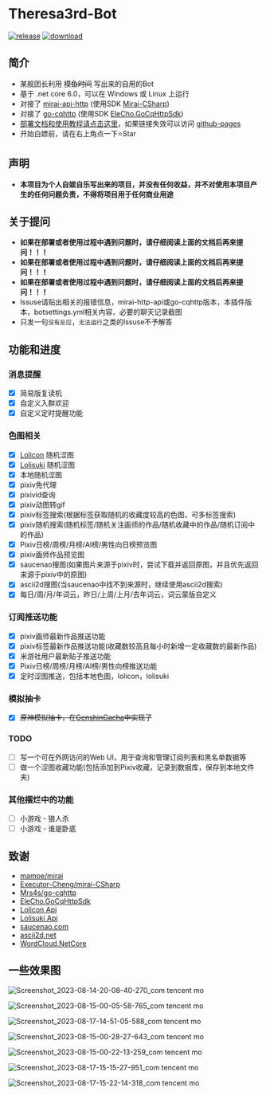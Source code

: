 # Theresa3rd-Bot
[![release](https://img.shields.io/github/v/release/GardenHamster/Theresa3rd-Bot)](https://github.com/GardenHamster/Theresa3rd-Bot/releases) [![download](https://img.shields.io/github/downloads/GardenHamster/Theresa3rd-Bot/total)](https://github.com/GardenHamster/Theresa3rd-Bot/releases)

## 简介
 - 某舰团长利用 ~~摸鱼时间~~ 写出来的自用的Bot
 - 基于 .net core 6.0，可以在 Windows 或 Linux 上运行
 - 对接了 [mirai-api-http](https://github.com/project-mirai/mirai-api-http) (使用SDK [Mirai-CSharp](https://github.com/Executor-Cheng/mirai-CSharp)) 
 - 对接了 [go-cqhttp](https://github.com/Mrs4s/go-cqhttp) (使用SDK [EleCho.GoCqHttpSdk](https://github.com/OrgEleCho/EleCho.GoCqHttpSdk))
 - [部署文档和使用教程请点击这里](https://www.theresa3rd.cn)，如果链接失效可以访问 [github-pages](https://gardenhamster.github.io/Theresa3rd-Bot)
 - 开始白嫖前，请在右上角点一下:star:Star
 
## 声明
 - **本项目为个人自娱自乐写出来的项目，并没有任何收益，并不对使用本项目产生的任何问题负责，不得将项目用于任何商业用途**

## 关于提问
 - **如果在部署或者使用过程中遇到问题时，请仔细阅读上面的文档后再来提问！！！**
 - **如果在部署或者使用过程中遇到问题时，请仔细阅读上面的文档后再来提问！！！**
 - **如果在部署或者使用过程中遇到问题时，请仔细阅读上面的文档后再来提问！！！**
 - Issuse请贴出相关的报错信息，mirai-http-api或go-cqhttp版本，本插件版本，botsettings.yml相关内容，必要的聊天记录截图
 - 只发一句`没有反应`，`无法运行`之类的Issuse不予解答

## 功能和进度
### 消息提醒
- [x] 简易版复读机
- [x] 自定义入群欢迎
- [x] 自定义定时提醒功能

### 色图相关
- [x] [Lolicon](https://api.lolicon.app) 随机涩图
- [x] [Lolisuki](https://lolisuki.cc) 随机涩图
- [x] 本地随机涩图 
- [x] pixiv免代理 
- [x] pixivid查询
- [x] pixiv动图转gif
- [x] pixiv标签搜索(根据标签获取随机的收藏度较高的色图，可多标签搜索)
- [x] pixiv随机搜索(随机标签/随机关注画师的作品/随机收藏中的作品/随机订阅中的作品)
- [x] Pixiv日榜/周榜/月榜/AI榜/男性向日榜预览图
- [x] pixiv画师作品预览图
- [x] saucenao搜图(如果图片来源于pixiv时，尝试下载并返回原图，并且优先返回来源于pixiv中的原图)
- [x] ascii2d搜图(当saucenao中找不到来源时，继续使用ascii2d搜索)
- [x] 每日/周/月/年词云，昨日/上周/上月/去年词云，词云蒙版自定义

### 订阅推送功能
- [x] pixiv画师最新作品推送功能
- [x] pixiv标签最新作品推送功能(收藏数较高且每小时新增一定收藏数的最新作品)
- [x] 米游社用户最新贴子推送功能
- [x] Pixiv日榜/周榜/月榜/AI榜/男性向榜推送功能
- [x] 定时涩图推送，包括本地色图，lolicon，lolisuki

### 模拟抽卡
- [x] ~~原神模拟抽卡，在[GenshinGacha](https://github.com/GardenHamster/GenshinGacha)中实现了~~

### TODO
- [ ] 写一个可在外网访问的Web UI，用于查询和管理订阅列表和黑名单数据等
- [ ] 做一个涩图收藏功能(包括添加到Pixiv收藏，记录到数据库，保存到本地文件夹)

### 其他摆烂中的功能
- [ ] 小游戏 - 狼人杀
- [ ] 小游戏 - 谁是卧底

## 致谢
- [mamoe/mirai](https://github.com/mamoe/mirai)
- [Executor-Cheng/mirai-CSharp](https://github.com/Executor-Cheng/mirai-CSharp)
- [Mrs4s/go-cqhttp](https://github.com/Mrs4s/go-cqhttp)
- [EleCho.GoCqHttpSdk](https://github.com/OrgEleCho/EleCho.GoCqHttpSdk)
- [Lolicon Api](https://api.lolicon.app)
- [Lolisuki Api](https://lolisuki.cc)
- [saucenao.com](https://saucenao.com)
- [ascii2d.net](https://ascii2d.net)
- [WordCloud.NetCore](https://github.com/GardenHamster/WordCloud.NetCore)

## 一些效果图

![Screenshot_2023-08-14-20-08-40-270_com tencent mo](https://github.com/GardenHamster/Theresa3rd-Bot/assets/89188316/bbd6ccda-0b27-49de-9f73-aa8670fc7966)

![Screenshot_2023-08-15-00-05-58-765_com tencent mo](https://github.com/GardenHamster/Theresa3rd-Bot/assets/89188316/fbdecc9d-9267-4c12-9b1f-b7ec6544657c)

![Screenshot_2023-08-17-14-51-05-588_com tencent mo](https://github.com/GardenHamster/Theresa3rd-Bot/assets/89188316/b61f320d-349e-46ee-acbc-d2d2f1fa03df)

![Screenshot_2023-08-15-00-28-27-643_com tencent mo](https://github.com/GardenHamster/Theresa3rd-Bot/assets/89188316/e5e15984-bf82-4fb4-b826-2f1d3635505b)

![Screenshot_2023-08-15-00-22-13-259_com tencent mo](https://github.com/GardenHamster/Theresa3rd-Bot/assets/89188316/d758dde8-9c69-4e3e-9ffa-8bd94de3bc5d)

![Screenshot_2023-08-17-15-15-27-951_com tencent mo](https://github.com/GardenHamster/Theresa3rd-Bot/assets/89188316/68c4db47-08f1-4276-bdaf-f66b0640640c)

![Screenshot_2023-08-17-15-22-14-318_com tencent mo](https://github.com/GardenHamster/Theresa3rd-Bot/assets/89188316/dbffb85b-e328-4237-8c35-c4af8f50d63b)
